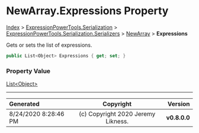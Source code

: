 ﻿# NewArray.Expressions Property

[Index](../index.md) > [ExpressionPowerTools.Serialization](ExpressionPowerTools.Serialization.a.md) > [ExpressionPowerTools.Serialization.Serializers](ExpressionPowerTools.Serialization.Serializers.n.md) > [NewArray](ExpressionPowerTools.Serialization.Serializers.NewArray.cs.md) > **Expressions**

Gets or sets the list of expressions.

```csharp
public List<Object> Expressions { get; set; }
```

### Property Value

 [List&lt;Object>](https://docs.microsoft.com/dotnet/api/system.collections.generic.list-1) 


---

| Generated | Copyright | Version |
| :-- | :-: | --: |
| 8/24/2020 8:28:46 PM | (c) Copyright 2020 Jeremy Likness. | **v0.8.0.0** |
